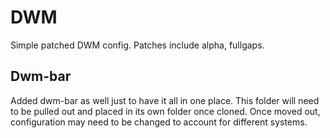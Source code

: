# DWM

Simple patched DWM config.
Patches include alpha, fullgaps.

## Dwm-bar
Added dwm-bar as well just to have it all in one place.
This folder will need to be pulled out and placed in its own folder once cloned.
Once moved out, configuration may need to be changed to account for different systems.
